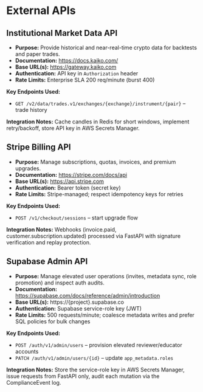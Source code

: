 # External APIs

## Institutional Market Data API
- **Purpose:** Provide historical and near-real-time crypto data for backtests and paper trades.
- **Documentation:** https://docs.kaiko.com/
- **Base URL(s):** https://gateway.kaiko.com
- **Authentication:** API key in `Authorization` header
- **Rate Limits:** Enterprise SLA 200 req/minute (burst 400)

**Key Endpoints Used:**
- `GET /v2/data/trades.v1/exchanges/{exchange}/instrument/{pair}` – trade history

**Integration Notes:** Cache candles in Redis for short windows, implement retry/backoff, store API key in AWS Secrets Manager.

## Stripe Billing API
- **Purpose:** Manage subscriptions, quotas, invoices, and premium upgrades.
- **Documentation:** https://stripe.com/docs/api
- **Base URL(s):** https://api.stripe.com
- **Authentication:** Bearer token (secret key)
- **Rate Limits:** Stripe-managed; respect idempotency keys for retries

**Key Endpoints Used:**
- `POST /v1/checkout/sessions` – start upgrade flow

**Integration Notes:** Webhooks (invoice.paid, customer.subscription.updated) processed via FastAPI with signature verification and replay protection.

## Supabase Admin API
- **Purpose:** Manage elevated user operations (invites, metadata sync, role promotion) and inspect auth audits.
- **Documentation:** https://supabase.com/docs/reference/admin/introduction
- **Base URL(s):** https://{project}.supabase.co
- **Authentication:** Supabase service-role key (JWT)
- **Rate Limits:** 500 requests/minute; coalesce metadata writes and prefer SQL policies for bulk changes

**Key Endpoints Used:**
- `POST /auth/v1/admin/users` – provision elevated reviewer/educator accounts
- `PATCH /auth/v1/admin/users/{id}` – update `app_metadata.roles`

**Integration Notes:** Store the service-role key in AWS Secrets Manager, issue requests from FastAPI only, audit each mutation via the ComplianceEvent log.
